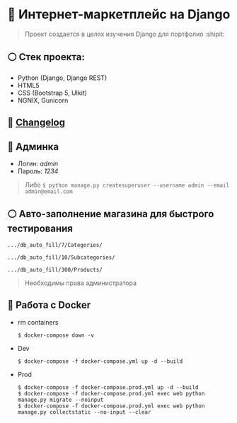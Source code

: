 # :poop: Интернет-маркетплейс на Django
> Проект создается в целях изучения Django для портфолио :shipit:

## :white_circle: Стек проекта: 
- Python (Django, Django REST)
- HTML5
- CSS (Bootstrap 5, UIkit)
- NGNIX, Gunicorn

## :memo: [Changelog](https://github.com/Re-Gelu/Sample_shop/blob/master/changelog.txt)

## :closed_lock_with_key: Админка

- Логин: *admin*
- Пароль: *1234*

> Либо `$ python manage.py createsuperuser --username admin --email admin@email.com`

## :white_circle: Авто-заполнение магазина для быстрого тестирования

```
.../db_auto_fill/7/Categories/
```
```
.../db_auto_fill/10/Subcategories/
```
```
.../db_auto_fill/300/Products/
```

> Необходимы права администратора

## :whale: Работа с Docker

- rm containers

  ```
  $ docker-compose down -v
  ```

- Dev
  ```
  $ docker-compose -f docker-compose.yml up -d --build
  ```

- Prod
  ```
  $ docker-compose -f docker-compose.prod.yml up -d --build
  $ docker-compose -f docker-compose.prod.yml exec web python manage.py migrate --noinput
  $ docker-compose -f docker-compose.prod.yml exec web python manage.py collectstatic --no-input --clear
  ```
